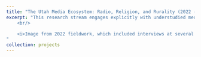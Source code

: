 ```yaml
---
title: "The Utah Media Ecosystem: Radio, Religion, and Rurality (2022 - Present)"
excerpt: "This research stream engages explicitly with understudied media environments deeply affected by religion, rurality, and radio. Currently, I am exploring the Utah media ecosystem as an insightful case study, mapping actors, networks, technologies, digital identities, and cultural/ideological influences. Methods are mainly ethnographic, but include some network mapping and content analysis. <br/><br/><img src='/images/oil-carbon.jpeg'> 
	<br/>

	<i>Image from 2022 fieldwork, which included interviews at several talk radio stations. This image was taken in Carbon county, a rural region with a deep history of oil and coal production.</i>
"
collection: projects
---
```






